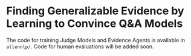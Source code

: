 # Finding Generalizable Evidence by Learning to Convince Q&amp;A Models

The code for training Judge Models and Evidence Agents is available in `allennlp/`.
Code for human evaluations will be added soon.
